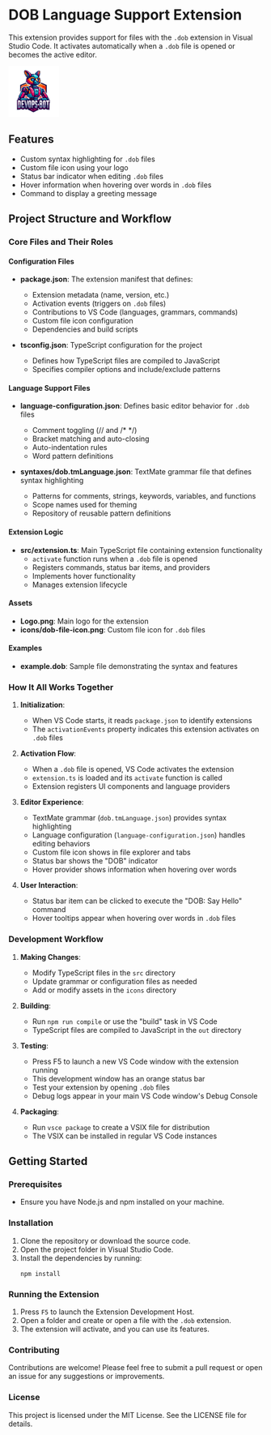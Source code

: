 # DOB Language Support Extension

This extension provides support for files with the `.dob` extension in Visual Studio Code. It activates automatically when a `.dob` file is opened or becomes the active editor.

<img src="Logo.png" alt="DOB Extension Logo" width="100"/>

## Features

- Custom syntax highlighting for `.dob` files
- Custom file icon using your logo
- Status bar indicator when editing `.dob` files
- Hover information when hovering over words in `.dob` files
- Command to display a greeting message

## Project Structure and Workflow

### Core Files and Their Roles

#### Configuration Files
- **package.json**: The extension manifest that defines:
  - Extension metadata (name, version, etc.)
  - Activation events (triggers on `.dob` files)
  - Contributions to VS Code (languages, grammars, commands)
  - Custom file icon configuration
  - Dependencies and build scripts

- **tsconfig.json**: TypeScript configuration for the project
  - Defines how TypeScript files are compiled to JavaScript
  - Specifies compiler options and include/exclude patterns

#### Language Support Files
- **language-configuration.json**: Defines basic editor behavior for `.dob` files
  - Comment toggling (// and /* */)
  - Bracket matching and auto-closing
  - Auto-indentation rules
  - Word pattern definitions

- **syntaxes/dob.tmLanguage.json**: TextMate grammar file that defines syntax highlighting
  - Patterns for comments, strings, keywords, variables, and functions
  - Scope names used for theming
  - Repository of reusable pattern definitions

#### Extension Logic
- **src/extension.ts**: Main TypeScript file containing extension functionality
  - `activate` function runs when a `.dob` file is opened
  - Registers commands, status bar items, and providers
  - Implements hover functionality
  - Manages extension lifecycle

#### Assets
- **Logo.png**: Main logo for the extension
- **icons/dob-file-icon.png**: Custom file icon for `.dob` files

#### Examples
- **example.dob**: Sample file demonstrating the syntax and features

### How It All Works Together

1. **Initialization**:
   - When VS Code starts, it reads `package.json` to identify extensions
   - The `activationEvents` property indicates this extension activates on `.dob` files

2. **Activation Flow**:
   - When a `.dob` file is opened, VS Code activates the extension
   - `extension.ts` is loaded and its `activate` function is called
   - Extension registers UI components and language providers

3. **Editor Experience**:
   - TextMate grammar (`dob.tmLanguage.json`) provides syntax highlighting
   - Language configuration (`language-configuration.json`) handles editing behaviors
   - Custom file icon shows in file explorer and tabs
   - Status bar shows the "DOB" indicator
   - Hover provider shows information when hovering over words

4. **User Interaction**:
   - Status bar item can be clicked to execute the "DOB: Say Hello" command
   - Hover tooltips appear when hovering over words in `.dob` files

### Development Workflow

1. **Making Changes**:
   - Modify TypeScript files in the `src` directory
   - Update grammar or configuration files as needed
   - Add or modify assets in the `icons` directory

2. **Building**:
   - Run `npm run compile` or use the "build" task in VS Code
   - TypeScript files are compiled to JavaScript in the `out` directory

3. **Testing**:
   - Press F5 to launch a new VS Code window with the extension running
   - This development window has an orange status bar
   - Test your extension by opening `.dob` files
   - Debug logs appear in your main VS Code window's Debug Console

4. **Packaging**:
   - Run `vsce package` to create a VSIX file for distribution
   - The VSIX can be installed in regular VS Code instances

## Getting Started

### Prerequisites

- Ensure you have Node.js and npm installed on your machine.

### Installation

1. Clone the repository or download the source code.
2. Open the project folder in Visual Studio Code.
3. Install the dependencies by running:
   ```
   npm install
   ```

### Running the Extension

1. Press `F5` to launch the Extension Development Host.
2. Open a folder and create or open a file with the `.dob` extension.
3. The extension will activate, and you can use its features.

### Contributing

Contributions are welcome! Please feel free to submit a pull request or open an issue for any suggestions or improvements.

### License

This project is licensed under the MIT License. See the LICENSE file for details.